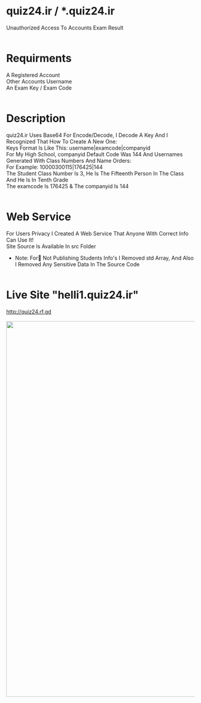 # quiz24.ir / *.quiz24.ir
Unauthorized Access To Accounts Exam Result
<br><br>
# Requirments
A Registered Account
<br>
Other Accounts Username
<br>
An Exam Key / Exam Code
<br><br>
# Description
quiz24.ir Uses Base64 For Encode/Decode, I Decode A Key And I Recognized That How To Create A New One:
<br>
Keys Format Is Like This: username|examcode|companyid
<br>
For My High School, companyid Default Code Was 144 And Usernames Generated With Class Numbers And Name Orders:
<br>
For Example: 10000300115|176425|144
<br>
The Student Class Number Is 3, He Is The Fifteenth Person In The Class And He Is In Tenth Grade
<br>
The examcode Is 176425 & The companyid Is 144
<br><br>
# Web Service
For Users Privacy I Created A Web Service That Anyone With Correct Info Can Use It!
<br>
Site Source Is Available In src Folder
<br>
* Note: For ٔNot Publishing Students Info's I Removed std Array, And Also I Removed Any Sensitive Data In The Source Code
<br><br>
# Live Site "helli1.quiz24.ir"
http://quiz24.rf.gd
<br><br>
<img src="http://s10.picofile.com/file/8406679642/testing.gif" width="1000"/>
